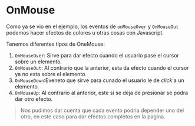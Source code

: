 # OnMouse
Como ya se vio en el ejemplo, los eventos de `onMouseOver` y `OnMouseOut` podemos hacer efectos de colores u otras cosas con Javascript.

Tenemos diferentes tipos de OneMouse:

1. `OnMouseOver`: Sirve para dar efecto cuando el usuario pase el cursor sobre un elemento.
2. `OnMouseOut`: Al contrario que la anterior, esta da efecto cuando el cursor ya no esta sobre el elemento.
3. `OnMouseDown`:Eveneto que sirve para cunado el usuario le de *click* a un elemento.
4. `OnMouseUp`: Al contrario al anterior, este si se deja de presionar se podra dar otro efecto.

>Nos pudimos dar cuenta que cada evento podria depender uno del otro, en este caso para dar efectos completos en la pagina.